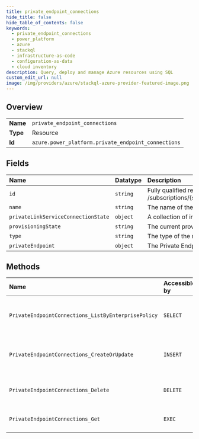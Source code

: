 ```yaml
---
title: private_endpoint_connections
hide_title: false
hide_table_of_contents: false
keywords:
  - private_endpoint_connections
  - power_platform
  - azure    
  - stackql
  - infrastructure-as-code
  - configuration-as-data
  - cloud inventory
description: Query, deploy and manage Azure resources using SQL
custom_edit_url: null
image: /img/providers/azure/stackql-azure-provider-featured-image.png
---
```

  
    

## Overview
<table><tbody>
<tr><td><b>Name</b></td><td><code>private_endpoint_connections</code></td></tr>
<tr><td><b>Type</b></td><td>Resource</td></tr>
<tr><td><b>Id</b></td><td><code>azure.power_platform.private_endpoint_connections</code></td></tr>
</tbody></table>

## Fields
| Name | Datatype | Description |
|:-----|:---------|:------------|
| `id` | `string` | Fully qualified resource ID for the resource. Ex - /subscriptions/{subscriptionId}/resourceGroups/{resourceGroupName}/providers/{resourceProviderNamespace}/{resourceType}/{resourceName} |
| `name` | `string` | The name of the resource |
| `privateLinkServiceConnectionState` | `object` | A collection of information about the state of the connection between service consumer and provider. |
| `provisioningState` | `string` | The current provisioning state. |
| `type` | `string` | The type of the resource. E.g. "Microsoft.Compute/virtualMachines" or "Microsoft.Storage/storageAccounts" |
| `privateEndpoint` | `object` | The Private Endpoint resource. |
## Methods
| Name | Accessible by | Required Params | Description |
|:-----|:--------------|:----------------|:------------|
| `PrivateEndpointConnections_ListByEnterprisePolicy` | `SELECT` | `enterprisePolicyName, resourceGroupName, subscriptionId` | List all private endpoint connections on an EnterprisePolicy. |
| `PrivateEndpointConnections_CreateOrUpdate` | `INSERT` | `enterprisePolicyName, privateEndpointConnectionName, resourceGroupName, subscriptionId` | Approve or reject a private endpoint connection with a given name. |
| `PrivateEndpointConnections_Delete` | `DELETE` | `enterprisePolicyName, privateEndpointConnectionName, resourceGroupName, subscriptionId` | Deletes a private endpoint connection with a given name. |
| `PrivateEndpointConnections_Get` | `EXEC` | `enterprisePolicyName, privateEndpointConnectionName, resourceGroupName, subscriptionId` | Gets a private endpoint connection. |
